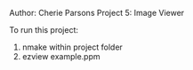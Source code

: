 Author: Cherie Parsons
Project 5: Image Viewer

To run this project:
  1. nmake within project folder
  2. ezview example.ppm
